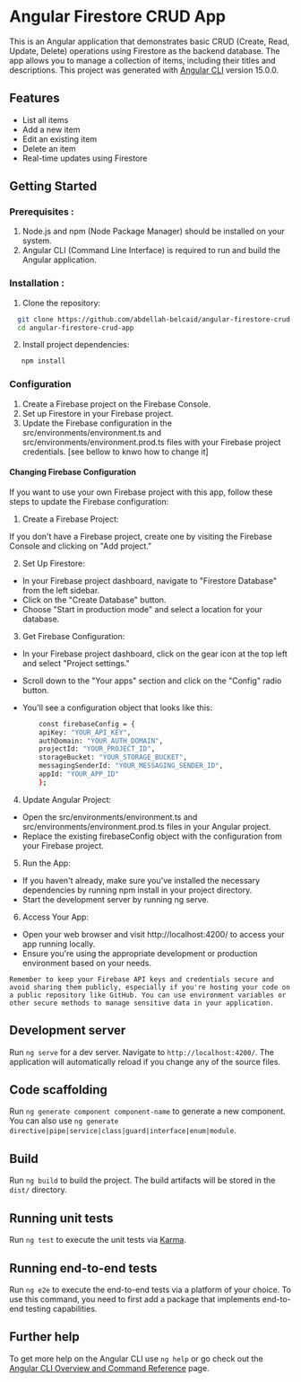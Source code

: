 # Angular Firestore CRUD App
This is an Angular application that demonstrates basic CRUD (Create, Read, Update, Delete) operations using Firestore as the backend database. The app allows you to manage a collection of items, including their titles and descriptions.
This project was generated with [Angular CLI](https://github.com/angular/angular-cli) version 15.0.0.

## Features
- List all items
- Add a new item
- Edit an existing item
- Delete an item
- Real-time updates using Firestore

## Getting Started

### Prerequisites :
1. Node.js and npm (Node Package Manager) should be installed on your system.
2. Angular CLI (Command Line Interface) is required to run and build the Angular application.

### Installation :
1. Clone the repository:
  ```bash
    git clone https://github.com/abdellah-belcaid/angular-firestore-crud-app.git
    cd angular-firestore-crud-app
  ```
2. Install project dependencies:
 ```bash
    npm install
  ```

### Configuration
1. Create a Firebase project on the Firebase Console.
2. Set up Firestore in your Firebase project.
3. Update the Firebase configuration in the src/environments/environment.ts and src/environments/environment.prod.ts files with your Firebase project credentials. [see bellow to knwo how to change it]
#### Changing Firebase Configuration
If you want to use your own Firebase project with this app, follow these steps to update the Firebase configuration:

1. Create a Firebase Project:

If you don't have a Firebase project, create one by visiting the Firebase Console and clicking on "Add project."

2. Set Up Firestore:

- In your Firebase project dashboard, navigate to "Firestore Database" from the left sidebar.
- Click on the "Create Database" button.
- Choose "Start in production mode" and select a location for your database.

3. Get Firebase Configuration:

- In your Firebase project dashboard, click on the gear icon at the top left and select "Project settings."

- Scroll down to the "Your apps" section and click on the "Config" radio button.

- You'll see a configuration object that looks like this:

  ```bash 
      const firebaseConfig = {
      apiKey: "YOUR_API_KEY",
      authDomain: "YOUR_AUTH_DOMAIN",
      projectId: "YOUR_PROJECT_ID",
      storageBucket: "YOUR_STORAGE_BUCKET",
      messagingSenderId: "YOUR_MESSAGING_SENDER_ID",
      appId: "YOUR_APP_ID"
      };
  ```
  
4. Update Angular Project:

- Open the src/environments/environment.ts and src/environments/environment.prod.ts files in your Angular project.
- Replace the existing firebaseConfig object with the configuration from your Firebase project.

5. Run the App:

- If you haven't already, make sure you've installed the necessary dependencies by running npm install in your project directory.
- Start the development server by running ng serve.

6. Access Your App:

- Open your web browser and visit http://localhost:4200/ to access your app running locally.
- Ensure you're using the appropriate development or production environment based on your needs.

` Remember to keep your Firebase API keys and credentials secure and avoid sharing them publicly, especially if you're hosting your code on a public repository like GitHub. You can use environment variables or other secure methods to manage sensitive data in your application. `

## Development server

Run `ng serve` for a dev server. Navigate to `http://localhost:4200/`. The application will automatically reload if you change any of the source files.

## Code scaffolding

Run `ng generate component component-name` to generate a new component. You can also use `ng generate directive|pipe|service|class|guard|interface|enum|module`.

## Build

Run `ng build` to build the project. The build artifacts will be stored in the `dist/` directory.

## Running unit tests

Run `ng test` to execute the unit tests via [Karma](https://karma-runner.github.io).

## Running end-to-end tests

Run `ng e2e` to execute the end-to-end tests via a platform of your choice. To use this command, you need to first add a package that implements end-to-end testing capabilities.

## Further help

To get more help on the Angular CLI use `ng help` or go check out the [Angular CLI Overview and Command Reference](https://angular.io/cli) page.

